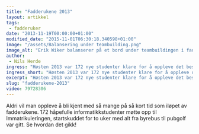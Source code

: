 ```yaml
---
title: "Fadderukene 2013"
layout: artikkel
tags: 
 - fadderuker
date: "2013-11-19T00:00:00+01:00"
modified_date: "2015-11-01T06:30:18.340598+01:00"
image: "/assets/Balansering under teambuilding.png"
image_alt: "Erik Wiker balanserer på et bord under teambuildingen i fadderukene 2013"
author:
 - Nils Herde
ingress: "Høsten 2013 var 172 nye studenter klare for å oppleve det beste Trondheim har å tilby av studentliv. Her er historien om høstens fadderuker!"
ingress_short: "Høsten 2013 var 172 nye studenter klare for å oppleve det beste Trondheim har å tilby av studentliv"
excerpt: "Høsten 2013 var 172 nye studenter klare for å oppleve det beste Trondheim har å tilby av studentliv"
slug: "fadderukene-2013"
video: 79728306
---
```

Aldri vil man oppleve å bli kjent med så mange på så kort tid som iløpet av fadderukene. 172 håpefulle informatikkstudenter møtte opp til Immatrikuleringen, startskuddet for to uker med alt fra byrebus til pubgolf var gitt. Se hvordan det gikk!